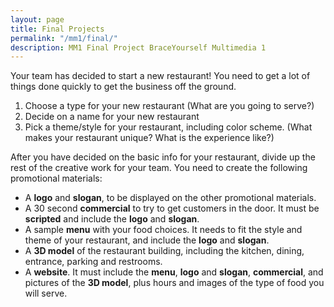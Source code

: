 ```yaml
---
layout: page
title: Final Projects
permalink: "/mm1/final/"
description: MM1 Final Project BraceYourself Multimedia 1
---
```


Your team has decided to start a new restaurant! You need to get a lot of things done quickly to get the business off the ground.

  1. Choose a type for your new restaurant (What are you going to serve?)
  2. Decide on a name for your new restaurant
  3. Pick a theme/style for your restaurant, including color scheme. (What makes your restaurant unique? What is the experience like?)

After you have decided on the basic info for your restaurant, divide up the rest of the creative work for your team. You need to create the following promotional materials:

  * A **logo** and **slogan**, to be displayed on the other promotional materials.
  * A 30 second **commercial** to try to get customers in the door. It must be **scripted** and include the **logo** and **slogan**.
  * A sample **menu** with your food choices. It needs to fit the style and theme of your restaurant, and include the **logo** and **slogan**.
  * A **3D model** of the restaurant building, including the kitchen, dining, entrance, parking and restrooms.
  * A **website**. It must include the **menu**, **logo** and **slogan**, **commercial**, and pictures of the **3D model**, plus hours and images of the type of food you will serve.
